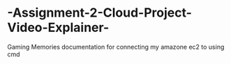 # -Assignment-2-Cloud-Project-Video-Explainer-
Gaming Memories documentation 
for connecting my amazone ec2 to using cmd 
